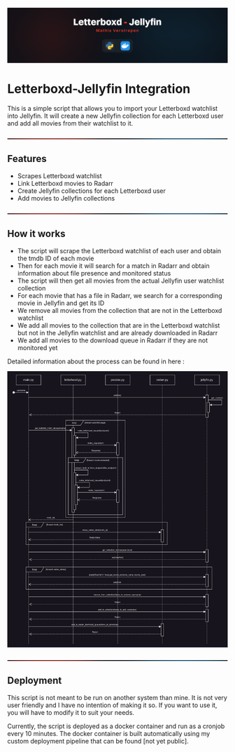 ![ReadMe Banner](https://github.com/MathisVerstrepen/github-visual-assets/blob/main/banner/Letterboxd-Jellyfin.png?raw=true)

# Letterboxd-Jellyfin Integration

This is a simple script that allows you to import your Letterboxd watchlist into Jellyfin. It will create a new Jellyfin collection for each Letterboxd user and add all movies from their watchlist to it. 

![Splitter-1](https://raw.githubusercontent.com/MathisVerstrepen/github-visual-assets/main/splitter/splitter-1.png)

## Features

- Scrapes Letterboxd watchlist 
- Link Letterboxd movies to Radarr
- Create Jellyfin collections for each Letterboxd user
- Add movies to Jellyfin collections

![Splitter-1](https://raw.githubusercontent.com/MathisVerstrepen/github-visual-assets/main/splitter/splitter-1.png)

## How it works

- The script will scrape the Letterboxd watchlist of each user and obtain the tmdb ID of each movie
- Then for each movie it will search for a match in Radarr and obtain information about file presence and monitored status
- The script will then get all movies from the actual Jellyfin user watchlist collection 
- For each movie that has a file in Radarr, we search for a corresponding movie in Jellyfin and get its ID
- We remove all movies from the collection that are not in the Letterboxd watchlist
- We add all movies to the collection that are in the Letterboxd watchlist but not in the Jellyfin watchlist and are already downloaded in Radarr
- We add all movies to the download queue in Radarr if they are not monitored yet

Detailed information about the process can be found in here :

![UML Diagram](/letterboxd-jellyfin.drawio.png)

![Splitter-1](https://raw.githubusercontent.com/MathisVerstrepen/github-visual-assets/main/splitter/splitter-1.png)


## Deployment

This script is not meant to be run on another system than mine. It is not very user friendly and I have no intention of making it so. If you want to use it, you will have to modify it to suit your needs. 

Currently, the script is deployed as a docker container and run as a cronjob every 10 minutes. The docker container is built automatically using my custom deployment pipeline that can be found [not yet public].